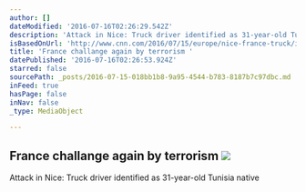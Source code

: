 ```yaml
---
author: []
dateModified: '2016-07-16T02:26:29.542Z'
description: 'Attack in Nice: Truck driver identified as 31-year-old Tunisia native'
isBasedOnUrl: 'http://www.cnn.com/2016/07/15/europe/nice-france-truck/index.html'
title: 'France challange again by terrorism '
datePublished: '2016-07-16T02:26:53.924Z'
starred: false
sourcePath: _posts/2016-07-15-018bb1b8-9a95-4544-b783-8187b7c97dbc.md
inFeed: true
hasPage: false
inNav: false
_type: MediaObject

---
```

## France challange again by terrorism ![](https://the-grid-user-content.s3-us-west-2.amazonaws.com/86436e09-d3a7-442c-a658-aeac40183065.jpg)

Attack in Nice: Truck driver identified as 31-year-old Tunisia native